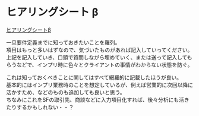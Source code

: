 # ヒアリングシート β


[ヒアリングシートβ](https://docs.google.com/spreadsheets/d/1YtwbQse01Pm5K6A59mAZ8Wc3jjnmdSSYMBu9wiw5pds/edit#gid=0)


一旦要件定義までに知っておきたいことを羅列。  
項目はもっと多いはずなので、気づいたものがあれば記入していってください。
上記を記入していき、口頭で質問しながら埋めていく、または送って記入してもらうなどで、インプリ時に色々とクライアントの事情がわからない状態を防ぐ。  

これは知っておくべきことに関してはすべて網羅的に記載したほうが良い。  
基本的にはインプリ業務時のことを想定しているが、例えば営業的に次回以降に活かすため、などのものも追加しても良いと思う。  
ちなみにこれをSFの取引先、商談などに入力項目化すれば、後々分析にも活きたりするかもしれない・・？
